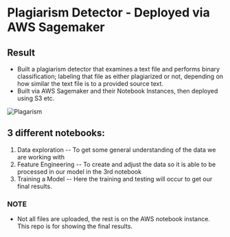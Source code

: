 # Plagiarism Detector - Deployed via AWS Sagemaker

## Result
- Built a plagiarism detector that examines a text file and performs binary classification; labeling that file as either plagiarized or not, depending on how similar the text file is to a provided source text.
- Built via AWS Sagemaker and their Notebook Instances, then deployed using S3 etc. 

![Plagarism](https://contenthub-static.grammarly.com/blog/wp-content/uploads/2015/02/plagiarism.jpeg)

## 3 different notebooks:
1. Data exploration -- To get some general understanding of the data we are working with
2. Feature Engineering -- To create and adjust the data so it is able to be processed in our model in the 3rd notebook 
3. Training a Model -- Here the training and testing will occur to get our final results.

### NOTE 
- Not all files are uploaded, the rest is on the AWS notebook instance. This repo is for showing the final results. 
